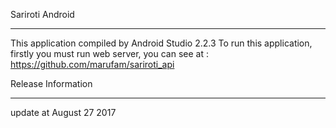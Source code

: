 
Sariroti Android
*******************
This application compiled by Android Studio 2.2.3
To run this application, firstly you must run web server, you can see at : https://github.com/marufam/sariroti_api


Release Information
*******************
update at August 27 2017
